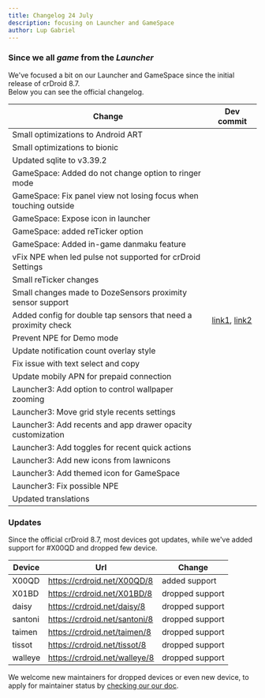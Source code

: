 ```yaml
---
title: Changelog 24 July
description: focusing on Launcher and GameSpace
author: Lup Gabriel
---
```

### Since we all *game* from the *Launcher*

We've focused a bit on our Launcher and GameSpace since the initial release of crDroid 8.7.  
Below you can see the official changelog.

| Change | Dev commit |
| --- | --- |
| Small optimizations to Android ART | |
| Small optimizations to bionic | |
| Updated sqlite to v3.39.2 | |
| GameSpace: Added do not change option to ringer mode | |
| GameSpace: Fix panel view not losing focus when touching outside | |
| GameSpace: Expose icon in launcher | |
| GameSpace: added reTicker option | |
| GameSpace: Added in-game danmaku feature | |
vFix NPE when led pulse not supported for crDroid Settings | |
| Small reTicker changes | |
| Small changes made to DozeSensors proximity sensor support | |
| Added config for double tap sensors that need a proximity check | [link1](https://github.com/crdroidandroid/android_frameworks_base/commit/5e2eecc1280a395c2fea60dffc16d3bca459f3d3), [link2](https://github.com/crdroidandroid/android_frameworks_base/commit/15076f91e5643ba652512de0e021669d1e3dbc12) | |
| Prevent NPE for Demo mode | |
| Update notification count overlay style | |
| Fix issue with text select and copy | |
| Update mobily APN for prepaid connection | |
| Launcher3: Add option to control wallpaper zooming | |
| Launcher3: Move grid style recents settings | |
| Launcher3: Add recents and app drawer opacity customization | |
| Launcher3: Add toggles for recent quick actions | |
| Launcher3: Add new icons from lawnicons | |
| Launcher3: Add themed icon for GameSpace | |
| Launcher3: Fix possible NPE | |
| Updated translations | |

### Updates
Since the official crDroid 8.7, most devices got updates, while we've added support for #X00QD and dropped few device.

| Device | Url | Change |
| --- | --- | --- |
| X00QD | https://crdroid.net/X00QD/8 | added support |
| X01BD | https://crdroid.net/X01BD/8 | dropped support |
| daisy | https://crdroid.net/daisy/8 | dropped support |
| santoni | https://crdroid.net/santoni/8 | dropped support |
| taimen | https://crdroid.net/taimen/8 | dropped support |
| tissot | https://crdroid.net/tissot/8 | dropped support |
| walleye | https://crdroid.net/walleye/8 | dropped support |

We welcome new maintainers for dropped devices or even new device, to apply for maintainer status by [checking our our doc](https://github.com/crdroidandroid/android#3-how-to-become-an-official-maintainer).
